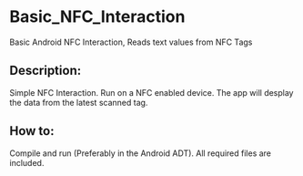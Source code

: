 Basic_NFC_Interaction
=====================

Basic Android NFC Interaction, Reads text values from NFC Tags

## Description:
Simple NFC Interaction.  Run on a NFC enabled device.  The app will desplay the data from the latest scanned tag.

## How to:
Compile and run (Preferably in the Android ADT).  All required files are included. 

